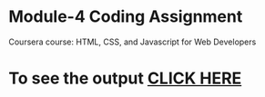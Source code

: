 

# Module-4 Coding Assignment

Coursera course: HTML, CSS, and Javascript for Web Developers

# To see the output [CLICK HERE](https://cvoluj.github.io/coursera-html-css-js-course.io/module-4/index.html)

